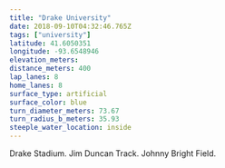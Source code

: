 ```yaml
---
title: "Drake University"
date: 2018-09-10T04:32:46.765Z
tags: ["university"]
latitude: 41.6050351
longitude: -93.6548946
elevation_meters: 
distance_meters: 400
lap_lanes: 8
home_lanes: 8
surface_type: artificial
surface_color: blue
turn_diameter_meters: 73.67
turn_radius_b_meters: 35.93
steeple_water_location: inside
---
```

Drake Stadium. Jim Duncan Track. Johnny Bright Field.
<!--more-->
